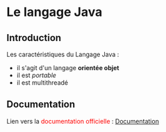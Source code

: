 # Le langage Java

## Introduction

Les caractéristiques du Langage Java :

* il s'agit d'un langage **orientée objet**
* il est *portable*
* il est multithreadé 

## Documentation

Lien vers la <span style="color: #FF0000">documentation officielle</span> : [Documentation](https://docs.oracle.com/en/java/ "Documentation")

